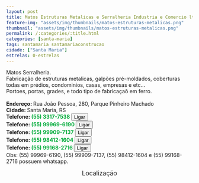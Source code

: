 ```yaml
---
layout: post
title: Matos Estruturas Metalicas e Serralheria Industria e Comercio ltda m-e.
feature-img: "assets/img/thumbnails/matos-estruturas-metalicas.png"
thumbnail: "assets/img/thumbnails/matos-estruturas-metalicas.png"
permalink: /:categories/:title.html
categories: [santa-maria]
tags: santamaria santamariaconstrucao
cidade: ["Santa Maria"]
estrelas: 0-estrelas
---
```

Matos Serralheria.<!-- more --><br />
Fabricação de estruturas metalicas, galpões pré-moldados, coberturas todas em prédios, condominios, casas, empresas e etc...<br />
Portoes, portas, grades, e todo tipo de fabricaçaõ em ferro.
 <br/>
 <br/>
<b>Endereço: </b>Rua João Pessoa, 280, Parque Pinheiro Machado<br />
<b>Cidade: </b>Santa Maria, RS<br />
<b>Telefone: <span style="color: #00ab3a;">(55) 3317-7538</span> <a href="tel:5533177538"><button class="ligar">Ligar</button></a></b><br />
<b>Telefone: <span style="color: #00ab3a;">(55) 99969-6190</span> <a href="tel:55999696190"><button class="ligar">Ligar</button></a></b><br />
<b>Telefone: <span style="color: #00ab3a;">(55) 99909-7137</span> <a href="tel:55999097137"><button class="ligar">Ligar</button></a></b><br />
<b>Telefone: <span style="color: #00ab3a;">(55) 98412-1604</span> <a href="tel:55984121604"><button class="ligar">Ligar</button></a></b><br />
<b>Telefone: <span style="color: #00ab3a;">(55) 99168-2716</span> <a href="tel:55991682716"><button class="ligar">Ligar</button></a></b><br />
Obs: (55) 99969-6190, (55) 99909-7137, (55) 98412-1604 e (55) 99168-2716 possuem whatsapp.
<br />
<style>
      #map {
        height: 400px;
        width: 100%;
       }
    </style>

<div style="font-size: larger; text-align: center;">
Localização</div>
<div id="map">
<script>
      function initMap() {
        var uluru = {lat: -29.6981672, lng: -53.8548163};
        var map = new google.maps.Map(document.getElementById('map'), {
          zoom: 17,
          center: uluru
        });
        var marker = new google.maps.Marker({
          position: uluru,
          map: map
        });
      }
    </script>
    <script async="" defer="" src="https://maps.googleapis.com/maps/api/js?key=AIzaSyCck-jhcLX7iaqvW5q898KwuoSUBpG-7qE&callback=initMap">
    </script>
</div>

